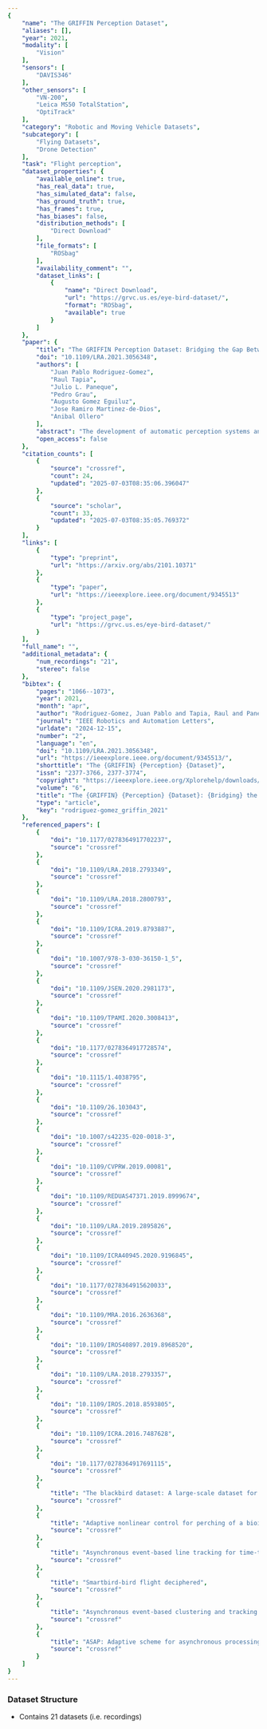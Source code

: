 ```yaml
---
{
    "name": "The GRIFFIN Perception Dataset",
    "aliases": [],
    "year": 2021,
    "modality": [
        "Vision"
    ],
    "sensors": [
        "DAVIS346"
    ],
    "other_sensors": [
        "VN-200",
        "Leica MS50 TotalStation",
        "OptiTrack"
    ],
    "category": "Robotic and Moving Vehicle Datasets",
    "subcategory": [
        "Flying Datasets",
        "Drone Detection"
    ],
    "task": "Flight perception",
    "dataset_properties": {
        "available_online": true,
        "has_real_data": true,
        "has_simulated_data": false,
        "has_ground_truth": true,
        "has_frames": true,
        "has_biases": false,
        "distribution_methods": [
            "Direct Download"
        ],
        "file_formats": [
            "ROSbag"
        ],
        "availability_comment": "",
        "dataset_links": [
            {
                "name": "Direct Download",
                "url": "https://grvc.us.es/eye-bird-dataset/",
                "format": "ROSbag",
                "available": true
            }
        ]
    },
    "paper": {
        "title": "The GRIFFIN Perception Dataset: Bridging the Gap Between Flapping-Wing Flight and Robotic Perception",
        "doi": "10.1109/LRA.2021.3056348",
        "authors": [
            "Juan Pablo Rodriguez-Gomez",
            "Raul Tapia",
            "Julio L. Paneque",
            "Pedro Grau",
            "Augusto Gomez Eguiluz",
            "Jose Ramiro Martinez-de-Dios",
            "Anibal Ollero"
        ],
        "abstract": "The development of automatic perception systems and techniques for bio-inspired flapping-wing robots is severely hampered by the high technical complexity of these platforms and the installation of onboard sensors and electronics. Besides, flapping-wing robot perception suffers from high vibration levels and abrupt movements during flight, which cause motion blur and strong changes in lighting conditions. This paper presents a perception dataset for bird-scale flapping-wing robots as a tool to help alleviate the aforementioned problems. The presented data include measurements from onboard sensors widely used in aerial robotics and suitable to deal with the perception challenges of flapping-wing robots, such as an event camera, a conventional camera, and two Inertial Measurement Units (IMUs), as well as ground truth measurements from a laser tracker or a motion capture system. A total of 21 datasets of different types of flights were collected in three different scenarios (one indoor and two outdoor). To the best of the authors' knowledge this is the first dataset for flapping-wing robot perception.",
        "open_access": false
    },
    "citation_counts": [
        {
            "source": "crossref",
            "count": 24,
            "updated": "2025-07-03T08:35:06.396047"
        },
        {
            "source": "scholar",
            "count": 33,
            "updated": "2025-07-03T08:35:05.769372"
        }
    ],
    "links": [
        {
            "type": "preprint",
            "url": "https://arxiv.org/abs/2101.10371"
        },
        {
            "type": "paper",
            "url": "https://ieeexplore.ieee.org/document/9345513"
        },
        {
            "type": "project_page",
            "url": "https://grvc.us.es/eye-bird-dataset/"
        }
    ],
    "full_name": "",
    "additional_metadata": {
        "num_recordings": "21",
        "stereo": false
    },
    "bibtex": {
        "pages": "1066--1073",
        "year": 2021,
        "month": "apr",
        "author": "Rodriguez-Gomez, Juan Pablo and Tapia, Raul and Paneque, Julio L. and Grau, Pedro and Gomez Eguiluz, Augusto and Martinez-de-Dios, Jose Ramiro and Ollero, Anibal",
        "journal": "IEEE Robotics and Automation Letters",
        "urldate": "2024-12-15",
        "number": "2",
        "language": "en",
        "doi": "10.1109/LRA.2021.3056348",
        "url": "https://ieeexplore.ieee.org/document/9345513/",
        "shorttitle": "The {GRIFFIN} {Perception} {Dataset}",
        "issn": "2377-3766, 2377-3774",
        "copyright": "https://ieeexplore.ieee.org/Xplorehelp/downloads/license-information/IEEE.html",
        "volume": "6",
        "title": "The {GRIFFIN} {Perception} {Dataset}: {Bridging} the {Gap} {Between} {Flapping}-{Wing} {Flight} and {Robotic} {Perception}",
        "type": "article",
        "key": "rodriguez-gomez_griffin_2021"
    },
    "referenced_papers": [
        {
            "doi": "10.1177/0278364917702237",
            "source": "crossref"
        },
        {
            "doi": "10.1109/LRA.2018.2793349",
            "source": "crossref"
        },
        {
            "doi": "10.1109/LRA.2018.2800793",
            "source": "crossref"
        },
        {
            "doi": "10.1109/ICRA.2019.8793887",
            "source": "crossref"
        },
        {
            "doi": "10.1007/978-3-030-36150-1_5",
            "source": "crossref"
        },
        {
            "doi": "10.1109/JSEN.2020.2981173",
            "source": "crossref"
        },
        {
            "doi": "10.1109/TPAMI.2020.3008413",
            "source": "crossref"
        },
        {
            "doi": "10.1177/0278364917728574",
            "source": "crossref"
        },
        {
            "doi": "10.1115/1.4038795",
            "source": "crossref"
        },
        {
            "doi": "10.1109/26.103043",
            "source": "crossref"
        },
        {
            "doi": "10.1007/s42235-020-0018-3",
            "source": "crossref"
        },
        {
            "doi": "10.1109/CVPRW.2019.00081",
            "source": "crossref"
        },
        {
            "doi": "10.1109/REDUAS47371.2019.8999674",
            "source": "crossref"
        },
        {
            "doi": "10.1109/LRA.2019.2895826",
            "source": "crossref"
        },
        {
            "doi": "10.1109/ICRA40945.2020.9196845",
            "source": "crossref"
        },
        {
            "doi": "10.1177/0278364915620033",
            "source": "crossref"
        },
        {
            "doi": "10.1109/MRA.2016.2636368",
            "source": "crossref"
        },
        {
            "doi": "10.1109/IROS40897.2019.8968520",
            "source": "crossref"
        },
        {
            "doi": "10.1109/LRA.2018.2793357",
            "source": "crossref"
        },
        {
            "doi": "10.1109/IROS.2018.8593805",
            "source": "crossref"
        },
        {
            "doi": "10.1109/ICRA.2016.7487628",
            "source": "crossref"
        },
        {
            "doi": "10.1177/0278364917691115",
            "source": "crossref"
        },
        {
            "title": "The blackbird dataset: A large-scale dataset for UAV perception in aggressive flight",
            "source": "crossref"
        },
        {
            "title": "Adaptive nonlinear control for perching of a bioinspired ornithopter",
            "source": "crossref"
        },
        {
            "title": "Asynchronous event-based line tracking for time-to-contact manuevers in UAS",
            "source": "crossref"
        },
        {
            "title": "Smartbird-bird flight deciphered",
            "source": "crossref"
        },
        {
            "title": "Asynchronous event-based clustering and tracking for intrusion monitoring in UAS",
            "source": "crossref"
        },
        {
            "title": "ASAP: Adaptive scheme for asynchronous processing of event-based vision algorithms",
            "source": "crossref"
        }
    ]
}
---
```



### Dataset Structure 

- Contains 21 datasets (i.e. recordings)